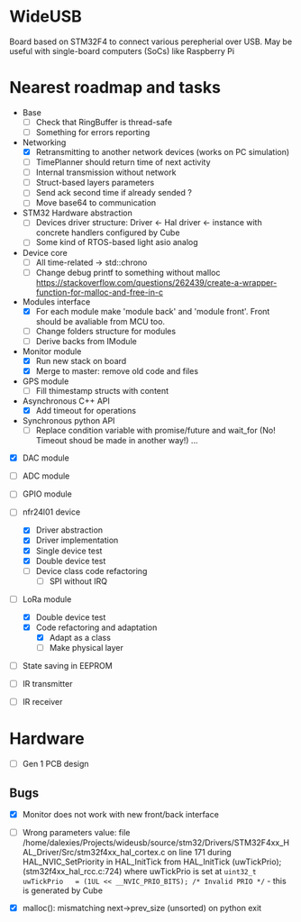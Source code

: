 # WideUSB

Board based on STM32F4 to connect various perepherial over USB. May be useful with single-board computers (SoCs) like Raspberry Pi

Nearest roadmap and tasks
=====
- Base
    - [ ] Check that RingBuffer is thread-safe
    - [ ] Something for errors reporting

- Networking
    - [x] Retransmitting to another network devices (works on PC simulation)
    - [ ] TimePlanner should return time of next activity
    - [ ] Internal transmission without network
    - [ ] Struct-based layers parameters
    - [ ] Send ack second time if already sended ?
    - [ ] Move base64 to communication

- STM32 Hardware abstraction
    - [ ] Devices driver structure: Driver <- Hal driver <- instance with concrete handlers configured by Cube
	- [ ] Some kind of RTOS-based light asio analog
	
- Device core
	- [ ] All time-related -> std::chrono
	- [ ] Change debug printf to something without malloc https://stackoverflow.com/questions/262439/create-a-wrapper-function-for-malloc-and-free-in-c
    
- Modules interface
    - [x] For each module make 'module back' and 'module front'. Front should be avaliable from MCU too.
    - [ ] Change folders structure for modules
    - [ ] Derive backs from IModule

- Monitor module
    - [x] Run new stack on board
    - [x] Merge to master: remove old code and files

- GPS module
    - [ ] Fill thimestamp structs with content
        
- Asynchronous C++ API
    - [x] Add timeout for operations

- Synchronous python API
    - [ ] Replace condition variable with promise/future and wait_for (No! Timeout shoud be made in another way!)
    ...

- [x] DAC module

- [ ] ADC module

- [ ] GPIO module

- [ ] nfr24l01 device
	- [x] Driver abstraction
	- [x] Driver implementation
	- [x] Single device test
	- [x] Double device test
	- [ ] Device class code refactoring
		- [ ] SPI without IRQ

- [ ] LoRa module
	- [x] Double device test
	- [x] Code refactoring and adaptation
        - [x] Adapt as a class
        - [ ] Make physical layer

- [ ] State saving in EEPROM

- [ ] IR transmitter
- [ ] IR receiver

# Hardware
- [ ] Gen 1 PCB design

## Bugs
- [X] Monitor does not work with new front/back interface
- [ ] Wrong parameters value: file /home/dalexies/Projects/wideusb/source/stm32/Drivers/STM32F4xx_HAL_Driver/Src/stm32f4xx_hal_cortex.c on line 171 
      during HAL_NVIC_SetPriority in HAL_InitTick from HAL_InitTick (uwTickPrio); (stm32f4xx_hal_rcc.c:724) where uwTickPrio is set at 
      `uint32_t uwTickPrio   = (1UL << __NVIC_PRIO_BITS); /* Invalid PRIO */` - this is generated by Cube
- [X] malloc(): mismatching next->prev_size (unsorted) on python exit


